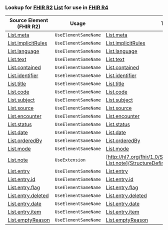 ### Lookup for [FHIR R2](https://hl7.org/fhir/DSTU2/) [List](https://hl7.org/fhir/DSTU2/List.html) for use in [FHIR R4](https://hl7.org/fhir/R4/)

| Source Element (FHIR R2) | Usage | Target |
| -------------- | ----- | ------ |
| [List.meta](https://hl7.org/fhir/DSTU2/List.html#resource) | `UseElementSameName` | [List.meta](https://hl7.org/fhir/R4/List.html#resource) |
| [List.implicitRules](https://hl7.org/fhir/DSTU2/List.html#resource) | `UseElementSameName` | [List.implicitRules](https://hl7.org/fhir/R4/List.html#resource) |
| [List.language](https://hl7.org/fhir/DSTU2/List.html#resource) | `UseElementSameName` | [List.language](https://hl7.org/fhir/R4/List.html#resource) |
| [List.text](https://hl7.org/fhir/DSTU2/List.html#resource) | `UseElementSameName` | [List.text](https://hl7.org/fhir/R4/List.html#resource) |
| [List.contained](https://hl7.org/fhir/DSTU2/List.html#resource) | `UseElementSameName` | [List.contained](https://hl7.org/fhir/R4/List.html#resource) |
| [List.identifier](https://hl7.org/fhir/DSTU2/List.html#resource) | `UseElementSameName` | [List.identifier](https://hl7.org/fhir/R4/List.html#resource) |
| [List.title](https://hl7.org/fhir/DSTU2/List.html#resource) | `UseElementSameName` | [List.title](https://hl7.org/fhir/R4/List.html#resource) |
| [List.code](https://hl7.org/fhir/DSTU2/List.html#resource) | `UseElementSameName` | [List.code](https://hl7.org/fhir/R4/List.html#resource) |
| [List.subject](https://hl7.org/fhir/DSTU2/List.html#resource) | `UseElementSameName` | [List.subject](https://hl7.org/fhir/R4/List.html#resource) |
| [List.source](https://hl7.org/fhir/DSTU2/List.html#resource) | `UseElementSameName` | [List.source](https://hl7.org/fhir/R4/List.html#resource) |
| [List.encounter](https://hl7.org/fhir/DSTU2/List.html#resource) | `UseElementSameName` | [List.encounter](https://hl7.org/fhir/R4/List.html#resource) |
| [List.status](https://hl7.org/fhir/DSTU2/List.html#resource) | `UseElementSameName` | [List.status](https://hl7.org/fhir/R4/List.html#resource) |
| [List.date](https://hl7.org/fhir/DSTU2/List.html#resource) | `UseElementSameName` | [List.date](https://hl7.org/fhir/R4/List.html#resource) |
| [List.orderedBy](https://hl7.org/fhir/DSTU2/List.html#resource) | `UseElementSameName` | [List.orderedBy](https://hl7.org/fhir/R4/List.html#resource) |
| [List.mode](https://hl7.org/fhir/DSTU2/List.html#resource) | `UseElementSameName` | [List.mode](https://hl7.org/fhir/R4/List.html#resource) |
| [List.note](https://hl7.org/fhir/DSTU2/List.html#resource) | `UseExtension` | [http://hl7.org/fhir/1.0/StructureDefinition/extension-List.note](StructureDefinition-ext-R2-List.note.html) |
| [List.entry](https://hl7.org/fhir/DSTU2/List.html#resource) | `UseElementSameName` | [List.entry](https://hl7.org/fhir/R4/List.html#resource) |
| [List.entry.id](https://hl7.org/fhir/DSTU2/List.html#resource) | `UseElementSameName` | [List.entry.id](https://hl7.org/fhir/R4/List.html#resource) |
| [List.entry.flag](https://hl7.org/fhir/DSTU2/List.html#resource) | `UseElementSameName` | [List.entry.flag](https://hl7.org/fhir/R4/List.html#resource) |
| [List.entry.deleted](https://hl7.org/fhir/DSTU2/List.html#resource) | `UseElementSameName` | [List.entry.deleted](https://hl7.org/fhir/R4/List.html#resource) |
| [List.entry.date](https://hl7.org/fhir/DSTU2/List.html#resource) | `UseElementSameName` | [List.entry.date](https://hl7.org/fhir/R4/List.html#resource) |
| [List.entry.item](https://hl7.org/fhir/DSTU2/List.html#resource) | `UseElementSameName` | [List.entry.item](https://hl7.org/fhir/R4/List.html#resource) |
| [List.emptyReason](https://hl7.org/fhir/DSTU2/List.html#resource) | `UseElementSameName` | [List.emptyReason](https://hl7.org/fhir/R4/List.html#resource) |
